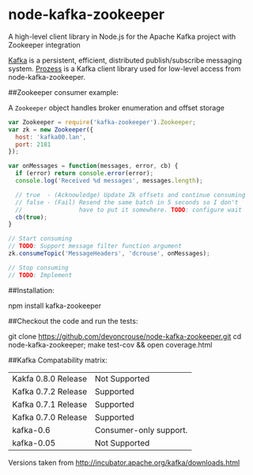 node-kafka-zookeeper
=======

A high-level client library in Node.js for the Apache Kafka project with Zookeeper integration

[Kafka](http://incubator.apache.org/kafka/index.html) is a persistent, efficient, distributed publish/subscribe messaging system.
[Prozess](https://github.com/cainus/Prozess) is a Kafka client library used for low-level access from node-kafka-zookeeper.

##Zookeeper consumer example:

A `Zookeeper` object handles broker enumeration and offset storage
```javascript
var Zookeeper = require('kafka-zookeeper').Zookeeper;
var zk = new Zookeeper({
  host: 'kafka00.lan',
  port: 2181
});

var onMessages = function(messages, error, cb) {
  if (error) return console.error(error);
  console.log('Received %d messages', messages.length);

  // true  - (Acknowledge) Update Zk offsets and continue consuming
  // false - (Fail) Resend the same batch in 5 seconds so I don't
  //                have to put it somewhere. TODO: configure wait
  cb(true);
}

// Start consuming
// TODO: Support message filter function argument
zk.consumeTopic('MessageHeaders', 'dcrouse', onMessages);

// Stop consuming
// TODO: Implement

```

##Installation:

  npm install kafka-zookeeper

##Checkout the code and run the tests:

  git clone https://github.com/devoncrouse/node-kafka-zookeeper.git
  cd node-kafka-zookeeper; make test-cov && open coverage.html

##Kafka Compatability matrix:

<table>
  <tr>
     <td>Kakfa 0.8.0 Release</td><td>Not Supported</td>
  </tr>
  <tr>
    <td>Kafka 0.7.2 Release</td><td>Supported</td>
  <tr>
    <td>Kafka 0.7.1 Release</td><td>Supported</td>
  <tr>
    <td>Kafka 0.7.0 Release</td><td>Supported</td>
  <tr>
    <td>kafka-0.6</td><td>Consumer-only support.</td>
  <tr>
    <td>kafka-0.05</td><td>Not Supported</td>
</table>

Versions taken from http://incubator.apache.org/kafka/downloads.html
